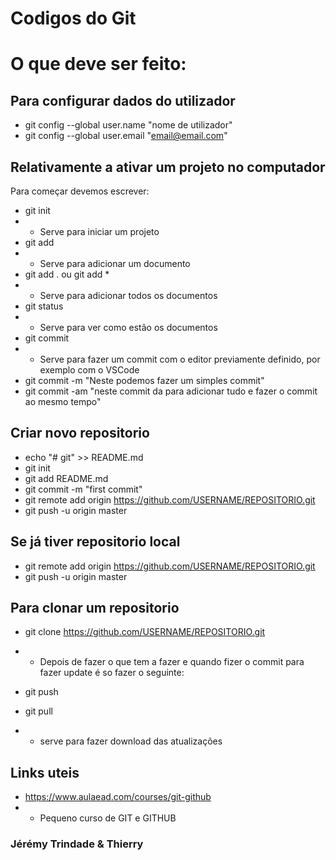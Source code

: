 # Codigos do Git
# O que deve ser feito:
## Para configurar dados do utilizador

- git config --global user.name "nome de utilizador"
- git config --global user.email "email@email.com"

## Relativamente a ativar um projeto no computador
Para começar devemos escrever:
- git init
- - Serve para iniciar um projeto
- git add
- - Serve para adicionar um documento
- git add . ou git add *
- - Serve para adicionar todos os documentos
- git status
- - Serve para ver como estão os documentos
- git commit
- - Serve para fazer um commit com o editor previamente definido, por exemplo com o VSCode
- git commit -m "Neste podemos fazer um simples commit"
- git commit -am "neste commit da para adicionar tudo e fazer o commit ao mesmo tempo"

## Criar novo repositorio
- echo "# git" >> README.md
- git init
- git add README.md
- git commit -m "first commit"
- git remote add origin https://github.com/USERNAME/REPOSITORIO.git
- git push -u origin master

## Se já tiver repositorio local
- git remote add origin https://github.com/USERNAME/REPOSITORIO.git
- git push -u origin master

## Para clonar um repositorio
- git clone https://github.com/USERNAME/REPOSITORIO.git
- - Depois de fazer o que tem a fazer e quando fizer o commit para fazer update é so fazer o seguinte:
- git push

- git pull
- - serve para fazer download das atualizações

## Links uteis
- https://www.aulaead.com/courses/git-github
- - Pequeno curso de GIT e GITHUB

### Jérémy Trindade & Thierry
